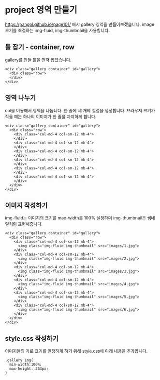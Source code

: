 # project 영역 만들기

https://pangol.github.io/page101/ 에서 gallery 영역을 만들어보겠습니다.
image 크기를 조절하는 img-fluid, img-thumbnail을 사용합니다.

## 틀 잡기 - container, row

gallery를 만들 틀을 먼저 잡겠습니다.

```
<div class="gallery container" id="gallery">
  <div class="row">
  </div>
</div>
```

## 영역 나누기

col을 이용해서 영역을 나눕니다. 한 줄에 세 개의 컬럼을 생성합니다.
브라우저 크기가 작을 때는 하나의 이미지가 한 줄을 차지하게 합니다.

```
<div class="gallery container" id="gallery">
  <div class="row">
    <div class="col-md-4 col-sm-12 mb-4">
    </div>
    <div class="col-md-4 col-sm-12 mb-4">
    </div>
    <div class="col-md-4 col-sm-12 mb-4">
    </div>
    <div class="col-md-4 col-sm-12 mb-4">
    </div>
    <div class="col-md-4 col-sm-12 mb-4">
    </div>
    <div class="col-md-4 col-sm-12 mb-4">
    </div>
  </div>
</div>
```

## 이미지 작성하기

img-fluid는 이미지의 크기를 max-width를 100% 설정하며 img-thumbnail은 썸네일처럼 표현해줍니다.

```
<div class="gallery container" id="gallery">
  <div class="row">
    <div class="col-md-4 col-sm-12 mb-4">
      <img class="img-fluid img-thumbnail" src="images/1.jpg">
    </div>
    <div class="col-md-4 col-sm-12 mb-4">
      <img class="img-fluid img-thumbnail" src="images/2.jpg">
    </div>
    <div class="col-md-4 col-sm-12 mb-4">
      <img class="img-fluid img-thumbnail" src="images/3.jpg">
    </div>
    <div class="col-md-4 col-sm-12 mb-4">
      <img class="img-fluid img-thumbnail" src="images/4.jpg">
    </div>
    <div class="col-md-4 col-sm-12 mb-4">
      <img class="img-fluid img-thumbnail" src="images/5.jpg">
    </div>
    <div class="col-md-4 col-sm-12 mb-4">
      <img class="img-fluid img-thumbnail" src="images/6.jpg">
    </div>
  </div>
</div>
```

## style.css 작성하기

이미지들의 가로 크기를 일정하게 하기 위해 style.css에 아래 내용을 추가합니다.

```
.gallery img{
  min-width:100%;
  max-height: 263px;
}
```